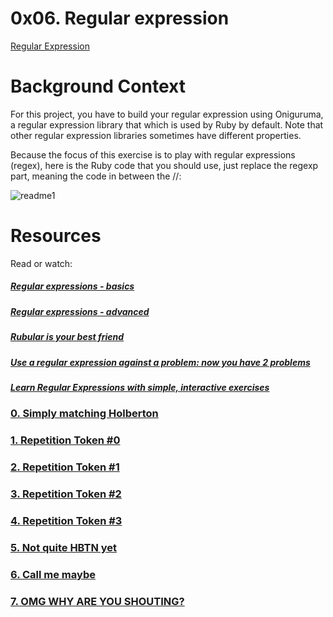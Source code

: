 # 0x06. Regular expression

[Regular Expression](https://intranet.hbtn.io/concepts/29)

# Background Context
For this project, you have to build your regular expression using Oniguruma, a regular expression library that which is used by Ruby by default. Note that other regular expression libraries sometimes have different properties.

Because the focus of this exercise is to play with regular expressions (regex), here is the Ruby code that you should use, just replace the regexp part, meaning the code in between the //:

![readme1](https://user-images.githubusercontent.com/70755672/108788696-956c5f00-7546-11eb-80ee-7f6a35ddf297.png)

# Resources
Read or watch:

##### [Regular expressions - basics](https://intranet.hbtn.io/rltoken/SJ2eQ7V2iQlCgLc-L96zWg)
##### [Regular expressions - advanced](https://intranet.hbtn.io/rltoken/qyjWL-J1_qUaZGR690gH1Q)
##### [Rubular is your best friend](https://intranet.hbtn.io/rltoken/WCjn8NgohbQ5NGXEObWZvQ)
##### [Use a regular expression against a problem: now you have 2 problems](https://intranet.hbtn.io/rltoken/Zfvv_ydOCvJ_YaBB6eDqVw)
##### [Learn Regular Expressions with simple, interactive exercises](https://intranet.hbtn.io/rltoken/Y-OVGcJ5cskdXWIBowiE_A)


### [0. Simply matching Holberton](./0-simply_match_holberton.rb)

### [1. Repetition Token #0](./1-repetition_token_0.rb)

### [2. Repetition Token #1](./2-repetition_token_1.rb)

### [3. Repetition Token #2](./3-repetition_token_2.rb)

### [4. Repetition Token #3](./4-repetition_token_3.rb)

### [5. Not quite HBTN yet](./5-beginning_and_end.rb)

### [6. Call me maybe](./6-phone_number.rb)

### [7. OMG WHY ARE YOU SHOUTING?](./7-OMG_WHY_ARE_YOU_SHOUTING.rb)


